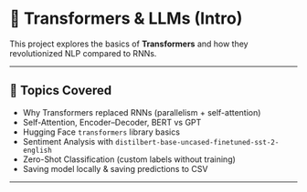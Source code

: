 # 📘 Transformers & LLMs (Intro)

This project explores the basics of **Transformers** and how they revolutionized NLP compared to RNNs.

---

## 🔑 Topics Covered
- Why Transformers replaced RNNs (parallelism + self-attention)
- Self-Attention, Encoder–Decoder, BERT vs GPT
- Hugging Face `transformers` library basics
- Sentiment Analysis with `distilbert-base-uncased-finetuned-sst-2-english`
- Zero-Shot Classification (custom labels without training)
- Saving model locally & saving predictions to CSV

---
